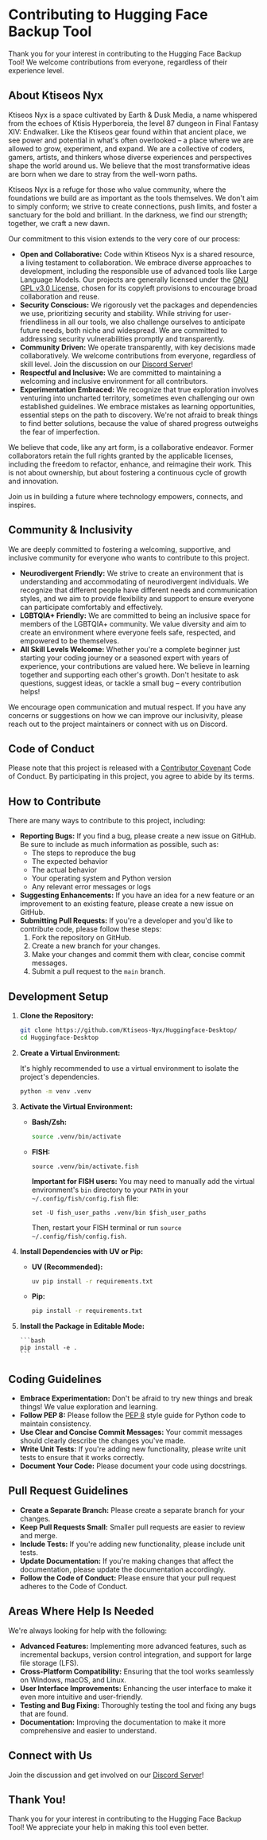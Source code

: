 # Contributing to Hugging Face Backup Tool

Thank you for your interest in contributing to the Hugging Face Backup Tool! We welcome contributions from everyone, regardless of their experience level.

## About Ktiseos Nyx

Ktiseos Nyx is a space cultivated by Earth & Dusk Media, a name whispered from the echoes of Ktisis Hyperboreia, the level 87 dungeon in Final Fantasy XIV: Endwalker. Like the Ktiseos gear found within that ancient place, we see power and potential in what's often overlooked – a place where we are allowed to grow, experiment, and expand. We are a collective of coders, gamers, artists, and thinkers whose diverse experiences and perspectives shape the world around us. We believe that the most transformative ideas are born when we dare to stray from the well-worn paths.

Ktiseos Nyx is a refuge for those who value community, where the foundations we build are as important as the tools themselves. We don't aim to simply conform; we strive to create connections, push limits, and foster a sanctuary for the bold and brilliant. In the darkness, we find our strength; together, we craft a new dawn.

Our commitment to this vision extends to the very core of our process:

*   **Open and Collaborative:** Code within Ktiseos Nyx is a shared resource, a living testament to collaboration. We embrace diverse approaches to development, including the responsible use of advanced tools like Large Language Models. Our projects are generally licensed under the [GNU GPL v3.0 License](LICENSE), chosen for its copyleft provisions to encourage broad collaboration and reuse.
*   **Security Conscious:** We rigorously vet the packages and dependencies we use, prioritizing security and stability. While striving for user-friendliness in all our tools, we also challenge ourselves to anticipate future needs, both niche and widespread. We are committed to addressing security vulnerabilities promptly and transparently.
*   **Community Driven:** We operate transparently, with key decisions made collaboratively. We welcome contributions from everyone, regardless of skill level. Join the discussion on our [Discord Server](https://discord.gg/HhBSvM9gBY)!
*   **Respectful and Inclusive:** We are committed to maintaining a welcoming and inclusive environment for all contributors.
*   **Experimentation Embraced:** We recognize that true exploration involves venturing into uncharted territory, sometimes even challenging our own established guidelines. We embrace mistakes as learning opportunities, essential steps on the path to discovery. We're not afraid to break things to find better solutions, because the value of shared progress outweighs the fear of imperfection.

We believe that code, like any art form, is a collaborative endeavor. Former collaborators retain the full rights granted by the applicable licenses, including the freedom to refactor, enhance, and reimagine their work. This is not about ownership, but about fostering a continuous cycle of growth and innovation.

Join us in building a future where technology empowers, connects, and inspires.

## Community & Inclusivity

We are deeply committed to fostering a welcoming, supportive, and inclusive community for everyone who wants to contribute to this project.

*   **Neurodivergent Friendly:** We strive to create an environment that is understanding and accommodating of neurodivergent individuals. We recognize that different people have different needs and communication styles, and we aim to provide flexibility and support to ensure everyone can participate comfortably and effectively.
*   **LGBTQIA+ Friendly:** We are committed to being an inclusive space for members of the LGBTQIA+ community. We value diversity and aim to create an environment where everyone feels safe, respected, and empowered to be themselves.
*   **All Skill Levels Welcome:** Whether you're a complete beginner just starting your coding journey or a seasoned expert with years of experience, your contributions are valued here. We believe in learning together and supporting each other's growth. Don't hesitate to ask questions, suggest ideas, or tackle a small bug – every contribution helps!

We encourage open communication and mutual respect. If you have any concerns or suggestions on how we can improve our inclusivity, please reach out to the project maintainers or connect with us on Discord.

## Code of Conduct

Please note that this project is released with a [Contributor Covenant](https://www.contributor-covenant.org/version/2/0/code_of_conduct/) Code of Conduct. By participating in this project, you agree to abide by its terms.

## How to Contribute

There are many ways to contribute to this project, including:

*   **Reporting Bugs:** If you find a bug, please create a new issue on GitHub. Be sure to include as much information as possible, such as:
    *   The steps to reproduce the bug
    *   The expected behavior
    *   The actual behavior
    *   Your operating system and Python version
    *   Any relevant error messages or logs
*   **Suggesting Enhancements:** If you have an idea for a new feature or an improvement to an existing feature, please create a new issue on GitHub.
*   **Submitting Pull Requests:** If you're a developer and you'd like to contribute code, please follow these steps:
    1.  Fork the repository on GitHub.
    2.  Create a new branch for your changes.
    3.  Make your changes and commit them with clear, concise commit messages.
    4.  Submit a pull request to the `main` branch.

## Development Setup

1.  **Clone the Repository:**

    ```bash
    git clone https://github.com/Ktiseos-Nyx/Huggingface-Desktop/
    cd Huggingface-Desktop
    ```

2.  **Create a Virtual Environment:**

    It's highly recommended to use a virtual environment to isolate the project's dependencies.

    ```bash
    python -m venv .venv
    ```

3.  **Activate the Virtual Environment:**

    *   **Bash/Zsh:**

        ```bash
        source .venv/bin/activate
        ```

    *   **FISH:**

        ```fish
        source .venv/bin/activate.fish
        ```

        **Important for FISH users:** You may need to manually add the virtual environment's `bin` directory to your `PATH` in your `~/.config/fish/config.fish` file:

        ```fish
        set -U fish_user_paths .venv/bin $fish_user_paths
        ```

        Then, restart your FISH terminal or run `source ~/.config/fish/config.fish`.

4.  **Install Dependencies with UV or Pip:**

    *   **UV (Recommended):**

        ```bash
        uv pip install -r requirements.txt
        ```

    *   **Pip:**

        ```bash
        pip install -r requirements.txt
        ```

5.  **Install the Package in Editable Mode:**

        ```bash
        pip install -e .
        ```

## Coding Guidelines

*   **Embrace Experimentation:** Don't be afraid to try new things and break things! We value exploration and learning.
*   **Follow PEP 8:** Please follow the [PEP 8](https://www.python.org/dev/peps/pep-0008/) style guide for Python code to maintain consistency.
*   **Use Clear and Concise Commit Messages:** Your commit messages should clearly describe the changes you've made.
*   **Write Unit Tests:** If you're adding new functionality, please write unit tests to ensure that it works correctly.
*   **Document Your Code:** Please document your code using docstrings.

## Pull Request Guidelines

*   **Create a Separate Branch:** Please create a separate branch for your changes.
*   **Keep Pull Requests Small:** Smaller pull requests are easier to review and merge.
*   **Include Tests:** If you're adding new functionality, please include unit tests.
*   **Update Documentation:** If you're making changes that affect the documentation, please update the documentation accordingly.
*   **Follow the Code of Conduct:** Please ensure that your pull request adheres to the Code of Conduct.

## Areas Where Help Is Needed

We're always looking for help with the following:

*   **Advanced Features:** Implementing more advanced features, such as incremental backups, version control integration, and support for large file storage (LFS).
*   **Cross-Platform Compatibility:** Ensuring that the tool works seamlessly on Windows, macOS, and Linux.
*   **User Interface Improvements:** Enhancing the user interface to make it even more intuitive and user-friendly.
*   **Testing and Bug Fixing:** Thoroughly testing the tool and fixing any bugs that are found.
*   **Documentation:** Improving the documentation to make it more comprehensive and easier to understand.

## Connect with Us

Join the discussion and get involved on our [Discord Server](https://discord.gg/HhBSvM9gBY)!

## Thank You!

Thank you for your interest in contributing to the Hugging Face Backup Tool! We appreciate your help in making this tool even better.
